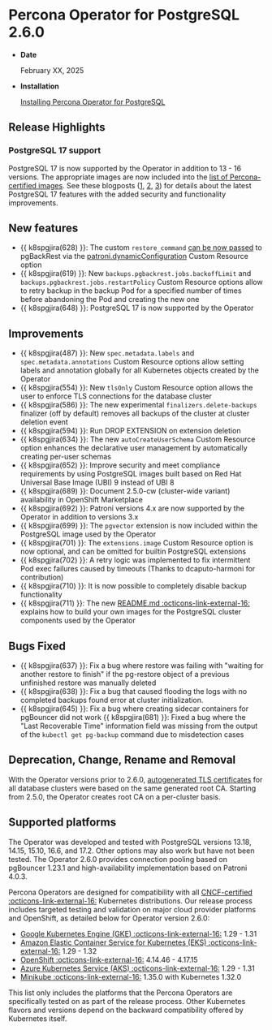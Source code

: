 # Percona Operator for PostgreSQL 2.6.0

* **Date**

    February XX, 2025

* **Installation**

    [Installing Percona Operator for PostgreSQL](../System-Requirements.md#installation-guidelines) 

## Release Highlights

### PostgreSQL 17 support

PostgreSQL 17 is now supported by the Operator in addition to 13 - 16 versions. The appropriate images are now included into the [list of Percona-certified images](../images.md). See these blogposts ([1](https://www.percona.com/blog/encrypt-postgresql-data-at-rest-on-kubernetes/), [2](https://www.percona.com/blog/the-powerful-features-released-in-postgresql-17-beta-2/), [3](https://www.percona.com/blog/postgresql-17-two-small-improvements-that-will-have-a-major-impact/)) for details about the latest PostgreSQL 17 features with the added security and functionality improvements.

## New features

* {{ k8spgjira(628) }}: The custom `restore_command` [can be now passed](../backups-restore.md#use-custom-restore-command) to pgBackRest via the [patroni.dynamicConfiguration](../operator.md#patronidynamicconfiguration) Custom Resource option
* {{ k8spgjira(619) }}: New `backups.pgbackrest.jobs.backoffLimit` and `backups.pgbackrest.jobs.restartPolicy` Custom Resource options allow to retry backup in the backup Pod for a specified number of times before abandoning the Pod and creating the new one
* {{ k8spgjira(648) }}: PostgreSQL 17 is now supported by the Operator

## Improvements

* {{ k8spgjira(487) }}: New `spec.metadata.labels` and `spec.metadata.annotations` Custom Resource options allow setting labels and annotation globally for all Kubernetes objects created by the Operator
* {{ k8spgjira(554) }}: New `tlsOnly` Custom Resource option allows the user to enforce TLS connections for the database cluster
* {{ k8spgjira(586) }}: The new experimental `finalizers.delete-backups` finalizer (off by default) removes all backups of the cluster at cluster deletion event
* {{ k8spgjira(594) }}: Run DROP EXTENSION on extension deletion
* {{ k8spgjira(634) }}: The new `autoCreateUserSchema` Custom Resource option enhances the declarative user management by automatically creating per-user schemas 
* {{ k8spgjira(652) }}: Improve security and meet compliance requirements by using PostgreSQL images built based on Red Hat Universal Base Image (UBI) 9 instead of UBI 8
* {{ k8spgjira(689) }}: Document 2.5.0-cw (cluster-wide variant) availability in OpenShift Marketplace
* {{ k8spgjira(692) }}: Patroni versions 4.x are now supported by the Operator in addition to versions 3.x
* {{ k8spgjira(699) }}: The `pgvector` extension is now included within the PostgreSQL image used by the Operator
* {{ k8spgjira(701) }}: The `extensions.image` Custom Resource option is now optional, and can be omitted for builtin PostgreSQL extensions
* {{ k8spgjira(702) }}: A retry logic was implemented to fix intermittent Pod exec failures caused by timeouts (Thanks to dcaputo-harmoni for contribution)
* {{ k8spgjira(710) }}: It is now possible to completely disable backup functionality
* {{ k8spgjira(711) }}: The new [README.md  :octicons-link-external-16:](https://github.com/percona/percona-docker/blob/main/postgresql-containers/README.md) explains how to build your own images for the PostgreSQL cluster components used by the Operator

## Bugs Fixed

* {{ k8spgjira(637) }}: Fix a bug where restore was failing with "waiting for another restore to finish" if the pg-restore object of a previous unfinished restore was manually deleted
* {{ k8spgjira(638) }}: Fix a bug that caused flooding the logs with no completed backups found error at cluster initialization.
* {{ k8spgjira(645) }}: Fix a bug where creating sidecar containers for pgBouncer did not work
 {{ k8spgjira(681) }}: Fixed a bug where the "Last Recoverable Time" information field was missing from the output of the `kubectl get pg-backup` command due to misdetection cases

## Deprecation, Change, Rename and Removal

With the Operator versions prior to 2.6.0, [autogenerated TLS certificates](../TLS.md#allow-the-operator-to-generate-certificates-automatically) for all database clusters were based on the same generated root CA. Starting from 2.5.0, the Operator creates root CA on a per-cluster basis.


## Supported platforms

The Operator was developed and tested with PostgreSQL versions 13.18, 14.15, 15.10, 16.6, and 17.2. Other options may also work but have not been tested. The Operator 2.6.0 provides connection pooling based on pgBouncer 1.23.1 and high-availability implementation based on Patroni 4.0.3.

Percona Operators are designed for compatibility with all [CNCF-certified :octicons-link-external-16:](https://www.cncf.io/training/certification/software-conformance/) Kubernetes distributions. Our release process includes targeted testing and validation on major cloud provider platforms and OpenShift, as detailed below for Operator version 2.6.0:

* [Google Kubernetes Engine (GKE) :octicons-link-external-16:](https://cloud.google.com/kubernetes-engine) 1.29 - 1.31
* [Amazon Elastic Container Service for Kubernetes (EKS) :octicons-link-external-16:](https://aws.amazon.com) 1.29 - 1.32
* [OpenShift :octicons-link-external-16:](https://www.redhat.com/en/technologies/cloud-computing/openshift) 4.14.46 - 4.17.15
* [Azure Kubernetes Service (AKS) :octicons-link-external-16:](https://azure.microsoft.com/en-us/services/kubernetes-service/) 1.29 - 1.31
* [Minikube :octicons-link-external-16:](https://github.com/kubernetes/minikube) 1.35.0 with Kubernetes 1.32.0

This list only includes the platforms that the Percona Operators are specifically tested on as part of the release process. Other Kubernetes flavors and versions depend on the backward compatibility offered by Kubernetes itself.
